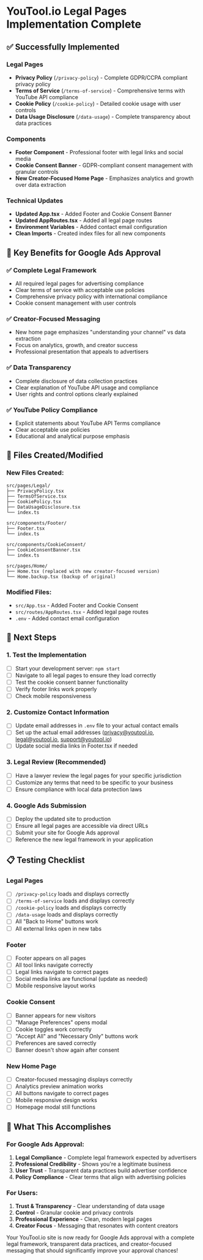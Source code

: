 # YouTool.io Legal Pages Implementation Complete

## ✅ Successfully Implemented

### Legal Pages
- **Privacy Policy** (`/privacy-policy`) - Complete GDPR/CCPA compliant privacy policy
- **Terms of Service** (`/terms-of-service`) - Comprehensive terms with YouTube API compliance
- **Cookie Policy** (`/cookie-policy`) - Detailed cookie usage with user controls
- **Data Usage Disclosure** (`/data-usage`) - Complete transparency about data practices

### Components
- **Footer Component** - Professional footer with legal links and social media
- **Cookie Consent Banner** - GDPR-compliant consent management with granular controls
- **New Creator-Focused Home Page** - Emphasizes analytics and growth over data extraction

### Technical Updates
- **Updated App.tsx** - Added Footer and Cookie Consent Banner
- **Updated AppRoutes.tsx** - Added all legal page routes
- **Environment Variables** - Added contact email configuration
- **Clean Imports** - Created index files for all new components

## 🎯 Key Benefits for Google Ads Approval

### ✅ Complete Legal Framework
- All required legal pages for advertising compliance
- Clear terms of service with acceptable use policies
- Comprehensive privacy policy with international compliance
- Cookie consent management with user controls

### ✅ Creator-Focused Messaging
- New home page emphasizes "understanding your channel" vs data extraction
- Focus on analytics, growth, and creator success
- Professional presentation that appeals to advertisers

### ✅ Data Transparency
- Complete disclosure of data collection practices
- Clear explanation of YouTube API usage and compliance
- User rights and control options clearly explained

### ✅ YouTube Policy Compliance
- Explicit statements about YouTube API Terms compliance
- Clear acceptable use policies
- Educational and analytical purpose emphasis

## 📁 Files Created/Modified

### New Files Created:
```
src/pages/Legal/
├── PrivacyPolicy.tsx
├── TermsOfService.tsx
├── CookiePolicy.tsx
├── DataUsageDisclosure.tsx
└── index.ts

src/components/Footer/
├── Footer.tsx
└── index.ts

src/components/CookieConsent/
├── CookieConsentBanner.tsx
└── index.ts

src/pages/Home/
├── Home.tsx (replaced with new creator-focused version)
└── Home.backup.tsx (backup of original)
```

### Modified Files:
- `src/App.tsx` - Added Footer and Cookie Consent
- `src/routes/AppRoutes.tsx` - Added legal page routes
- `.env` - Added contact email configuration

## 🚀 Next Steps

### 1. Test the Implementation
- [ ] Start your development server: `npm start`
- [ ] Navigate to all legal pages to ensure they load correctly
- [ ] Test the cookie consent banner functionality
- [ ] Verify footer links work properly
- [ ] Check mobile responsiveness

### 2. Customize Contact Information
- [ ] Update email addresses in `.env` file to your actual contact emails
- [ ] Set up the actual email addresses (privacy@youtool.io, legal@youtool.io, support@youtool.io)
- [ ] Update social media links in Footer.tsx if needed

### 3. Legal Review (Recommended)
- [ ] Have a lawyer review the legal pages for your specific jurisdiction
- [ ] Customize any terms that need to be specific to your business
- [ ] Ensure compliance with local data protection laws

### 4. Google Ads Submission
- [ ] Deploy the updated site to production
- [ ] Ensure all legal pages are accessible via direct URLs
- [ ] Submit your site for Google Ads approval
- [ ] Reference the new legal framework in your application

## 📋 Testing Checklist

### Legal Pages
- [ ] `/privacy-policy` loads and displays correctly
- [ ] `/terms-of-service` loads and displays correctly  
- [ ] `/cookie-policy` loads and displays correctly
- [ ] `/data-usage` loads and displays correctly
- [ ] All "Back to Home" buttons work
- [ ] All external links open in new tabs

### Footer
- [ ] Footer appears on all pages
- [ ] All tool links navigate correctly
- [ ] Legal links navigate to correct pages
- [ ] Social media links are functional (update as needed)
- [ ] Mobile responsive layout works

### Cookie Consent
- [ ] Banner appears for new visitors
- [ ] "Manage Preferences" opens modal
- [ ] Cookie toggles work correctly
- [ ] "Accept All" and "Necessary Only" buttons work
- [ ] Preferences are saved correctly
- [ ] Banner doesn't show again after consent

### New Home Page
- [ ] Creator-focused messaging displays correctly
- [ ] Analytics preview animation works
- [ ] All buttons navigate to correct pages
- [ ] Mobile responsive design works
- [ ] Homepage modal still functions

## 🎉 What This Accomplishes

### For Google Ads Approval:
1. **Legal Compliance** - Complete legal framework expected by advertisers
2. **Professional Credibility** - Shows you're a legitimate business
3. **User Trust** - Transparent data practices build advertiser confidence
4. **Policy Compliance** - Clear terms that align with advertising policies

### For Users:
1. **Trust & Transparency** - Clear understanding of data usage
2. **Control** - Granular cookie and privacy controls
3. **Professional Experience** - Clean, modern legal pages
4. **Creator Focus** - Messaging that resonates with content creators

Your YouTool.io site is now ready for Google Ads approval with a complete legal framework, transparent data practices, and creator-focused messaging that should significantly improve your approval chances!
